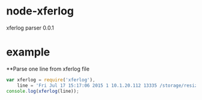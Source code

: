node-xferlog
============
xferlog parser 0.0.1

example
=======

**Parse one line from xferlog file

```javascript
var xferlog = require('xferlog'),
    line = 'Fri Jul 17 15:17:06 2015 1 10.1.20.112 13335 /storage/resized1/img/archive/photos/auto/photo/13460/1346091/134609123/134609123bl.jpg b _ i r img ftp 0 * c';
console.log(xferlog(line));
```
